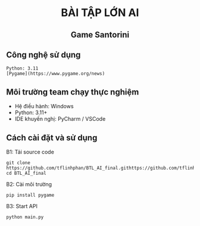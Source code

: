 <h1><center>BÀI TẬP LỚN AI</center></h1>
<h2><center>Game Santorini</center></h2>


## Công nghệ sử dụng
    Python: 3.11
    [Pygame](https://www.pygame.org/news)

## Môi trường team chạy thực nghiệm
- Hệ điều hành: Windows
- Python: 3.11+
- IDE khuyến nghị: PyCharm / VSCode

## Cách cài đặt và sử dụng

B1: Tải source code

    git clone https://github.com/tflinhphan/BTL_AI_final.githttps://github.com/tflinhphan/BTL_AI_final.git
    cd BTL_AI_final

B2: Cài môi trường

    pip install pygame

B3: Start API

    python main.py